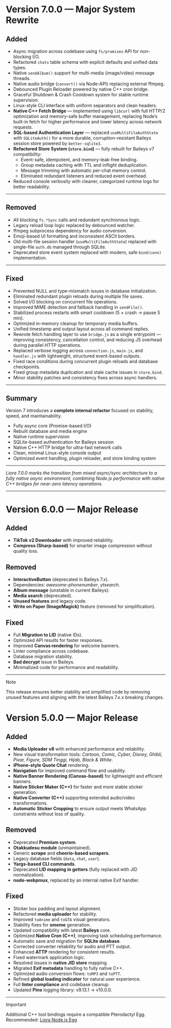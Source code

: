 # Version 7.0.0 — Major System Rewrite

## Added
- Async migration across codebase using `fs/promises` API for non-blocking I/O.  
- Refactored `chats` table schema with explicit defaults and unified data types.  
- Native `sendAlbum()` support for multi-media (image/video) message threads.  
- Native audio bridge (`convert()` via Node-API) replacing external ffmpeg.  
- Debounced Plugin Reloader powered by native C++ cron bridge.  
- Graceful Shutdown & Crash Cooldown system for stable runtime supervision.  
- Linux-style CLI interface with uniform separators and clean headers.  
- **Native C++ Fetch Bridge** — implemented using `libcurl` with full HTTP/2 optimization and memory-safe buffer management, replacing Node’s built-in fetch for higher performance and lower latency across network requests.  
- **SQL-based Authentication Layer** — replaced `useMultiFileAuthState` with `SQLiteAuth()` for a more durable, corruption-resistant Baileys session store powered by `better-sqlite3`.  
- **Refactored Store System (`store.bind`)** — fully rebuilt for Baileys v7 compatibility:  
  - Event-safe, idempotent, and memory-leak-free binding.  
  - Group metadata caching with TTL and inflight deduplication.  
  - Message trimming with automatic per-chat memory control.  
  - Eliminated redundant listeners and reduced event overhead.  
- Reduced console verbosity with cleaner, categorized runtime logs for better readability.  

---

## Removed
- All blocking `fs.*Sync` calls and redundant synchronous logic.  
- Legacy reload loop logic replaced by debounced watcher.  
- ffmpeg subprocess dependency for audio conversion.  
- Emoji-based UI formatting and inconsistent ASCII borders.  
- Old multi-file session handler (`useMultiFileAuthState`) replaced with single-file `auth.db` managed through SQLite.  
- Deprecated store event system replaced with modern, safe `bind(conn)` implementation.  

---

## Fixed
- Prevented NULL and type-mismatch issues in database initialization.  
- Eliminated redundant plugin reloads during multiple file saves.  
- Solved I/O blocking on concurrent file operations.  
- Improved MIME detection and fallback handling in `sendFile()`.  
- Stabilized process restarts with smart cooldown (5 × crash → pause 5 min).  
- Optimized in-memory cleanup for temporary media buffers.  
- Unified timestamp and output layout across all command replies.  
- Rewrote fetch handling layer to use `bridge.js` as a single entrypoint — improving consistency, cancellation control, and reducing JS overhead during parallel HTTP operations.  
- Replaced verbose logging across `connection.js`, `main.js`, and `handler.js` with lightweight, structured event-based outputs.  
- Fixed race conditions during concurrent plugin reloads and database checkpoints.  
- Fixed group metadata duplication and stale cache issues in `store.bind`.  
- Minor stability patches and consistency fixes across async handlers.  

---

## Summary
Version 7 introduces a **complete internal refactor** focused on stability, speed, and maintainability.  
- Fully async core (Promise-based I/O)  
- Rebuilt database and media engine  
- Native runtime supervision  
- SQLite-based authentication for Baileys session  
- Native C++ HTTP bridge for ultra-fast network calls  
- Clean, minimal Linux-style console output  
- Optimized event handling, plugin reloader, and store binding system  

---

*Liora 7.0.0 marks the transition from mixed async/sync architecture to a fully native async environment, combining Node.js performance with native C++ bridges for near-zero latency operations.*

---

# Version 6.0.0 — Major Release

## Added

- **TikTok v2 Downloader** with improved reliability.
- **Compress (Sharp-based)** for smarter image compression without quality loss.

## Removed

- **InteractiveButton** (deprecated in Baileys 7.x).
- Dependencies: _awesome-phonenumber_, _ytsearch_.
- **Album message** (unstable in current Baileys).
- **Media search** (deprecated).
- **Unused features** and legacy code.
- **Write on Paper (ImageMagick)** feature (removed for simplification).

## Fixed

- Full **Migration to LID** (native IDs).
- Optimized API results for faster responses.
- Improved **Canvas rendering** for welcome banners.
- Linter compliance across codebase.
- Database migration stability.
- **Bad decrypt** issue in Baileys.
- Minimalized code for performance and readability.

---

> [!NOTE]  
> This release ensures better stability and simplified code by removing unused features and aligning with the latest Baileys 7.x.x breaking changes.

# Version 5.0.0 — Major Release

## Added

- **Media Uploader v8** with enhanced performance and reliability.
- New visual transformation tools: _Cartoon, Comic, Cyber, Disney, Ghibli, Pixar, Figure, SDM Tinggi, Hijab, Black & White_.
- **iPhone-style Quote Chat** rendering.
- **Navigation** for improved command flow and usability.
- **Native Banner Rendering (Canvas-based)** for lightweight and efficient banners.
- **Native Sticker Maker (C++)** for faster and more stable sticker generation.
- **Native Converter (C++)** supporting extended audio/video transformations.
- **Automatic Sticker Cropping** to ensure output meets WhatsApp constraints without loss of quality.

## Removed

- Deprecated **Premium system**.
- **Otakkudesu module** (unmaintained).
- Generic **scrape** and **cheerio-based scrapers**.
- Legacy database fields (`data`, `chat`, `user`).
- **Yargs-based CLI commands**.
- Deprecated **LID mapping in getters** (fully replaced with JID normalization).
- **node-webpmux**, replaced by an internal native Exif handler.

## Fixed

- Sticker box padding and layout alignment.
- Refactored **media uploader** for stability.
- Improved `toAnime` and `toGTA` visual generators.
- Stability fixes for **smeme** generation.
- Updated compatibility with latest **Baileys** core.
- Optimized **Native Cron (C++)**, improving task scheduling performance.
- Automatic save and migration for **SQLite database**.
- Corrected converter reliability for audio and PTT output.
- Enhanced **ATTP** rendering for consistent results.
- Fixed watermark application logic.
- Resolved issues in **native JID store** mapping.
- Migrated **Exif metadata** handling to fully native C++.
- Optimized audio conversion flows: `toMP3` and `toPTT`.
- Refined **global loading indicator** for natural user experience.
- Full **linter compliance** and codebase cleanup.
- Updated **Pino** logging library: v9.13.1 → v10.0.0.

---

> [!IMPORTANT]  
> Additional C++ tool bindings require a compatible Pterodactyl Egg.  
> Recommended: [Liora Node.js Egg](https://gist.github.com/naruyaizumi/12a3c6baed67ca7fd7eaa11992c82631)
